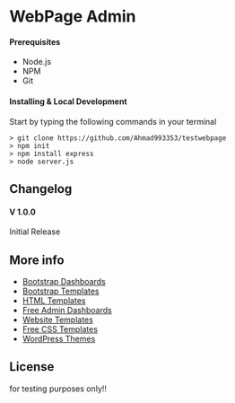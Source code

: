 # WebPage Admin

#### Prerequisites
  - Node.js
  - NPM
  - Git

#### Installing & Local Development
Start by typing the following commands in your terminal

```
> git clone https://github.com/Ahmad993353/testwebpage
> npm init
> npm install express
> node server.js

```
## Changelog
#### V 1.0.0
Initial Release


## More info
- [Bootstrap Dashboards](https://colorlib.com/wp/free-bootstrap-admin-dashboard-templates/)
- [Bootstrap Templates](https://colorlib.com/wp/free-bootstrap-templates/)
- [HTML Templates](https://colorlib.com/wp/free-html-website-templates/)
- [Free Admin Dashboards](https://colorlib.com/wp/free-html5-admin-dashboard-templates/)
- [Website Templates](https://colorlib.com/wp/templates/)
- [Free CSS Templates](https://colorlib.com/wp/free-css-website-templates/)
- [WordPress Themes](https://colorlib.com/wp/free-wordpress-themes/)

## License
for testing purposes only!!
